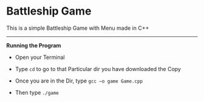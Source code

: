 # Battleship Game

This is a simple Battleship Game with Menu made in C++
*******************************************************************

**Running the Program**

* Open your Terminal

* Type ```cd``` to go to that Particular dir you have downloaded the Copy

* Once you are in the Dir, type ```gcc –o game Game.cpp```

* Then type ```./game```
